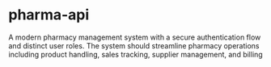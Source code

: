 # pharma-api
A modern pharmacy management system with a secure authentication flow and distinct user roles. The system should streamline pharmacy operations including product handling, sales tracking, supplier management, and billing
